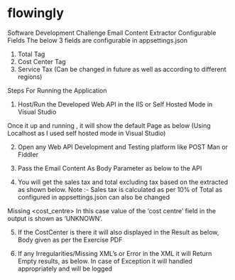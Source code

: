 # flowingly
Software Development Challenge
Email Content Extractor
Configurable Fields
The below 3 fields are configurable in appsettings.json
1)	Total Tag
2)	Cost Center Tag
3)	Service Tax (Can be changed in future as well as according to different regions)
 
Steps For Running the Application
1)	Host/Run the Developed Web API in the IIS or Self Hosted Mode in Visual Studio

Once it up and running , it will show the default Page as below (Using Localhost as I used self hosted mode in Visual Studio)

 
2)	Open any Web API Development and Testing platform like POST Man or Fiddler

3)	Pass the Email Content As Body Parameter as below to the API

 

4)	You will get the sales tax and total excluding tax based on the extracted <total>  as shown below.
Note :- Sales tax is calculated as per 10% of Total as configured in appsettings.json can also be changed
 
 Missing <cost_centre> In this case value of the ‘cost centre’ field in the output is shown as ‘UNKNOWN’. 

 

5)	If the CostCenter is there it will also displayed in the Result as below, Body given as per the Exercise PDF

 

6)	If any Irregularities/Missing XML’s or Error in the XML it will Return Empty results, as below. In case of Exception it will handled appropriately and will be logged 
 



